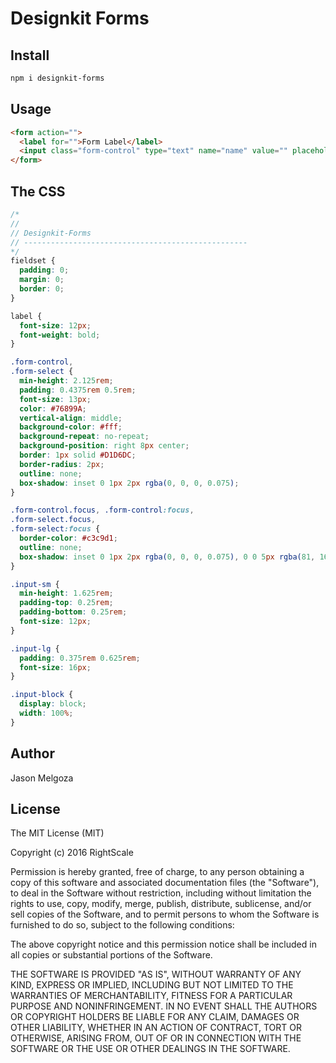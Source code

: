 # Designkit Forms

## Install

```bash
npm i designkit-forms
```

## Usage

```html
<form action="">
  <label for="">Form Label</label>
  <input class="form-control" type="text" name="name" value="" placeholder="Placeholder text...">
</form>
```

## The CSS

```css
/*
//
// Designkit-Forms
// --------------------------------------------------
*/
fieldset {
  padding: 0;
  margin: 0;
  border: 0;
}

label {
  font-size: 12px;
  font-weight: bold;
}

.form-control,
.form-select {
  min-height: 2.125rem;
  padding: 0.4375rem 0.5rem;
  font-size: 13px;
  color: #76899A;
  vertical-align: middle;
  background-color: #fff;
  background-repeat: no-repeat;
  background-position: right 8px center;
  border: 1px solid #D1D6DC;
  border-radius: 2px;
  outline: none;
  box-shadow: inset 0 1px 2px rgba(0, 0, 0, 0.075);
}

.form-control.focus, .form-control:focus,
.form-select.focus,
.form-select:focus {
  border-color: #c3c9d1;
  outline: none;
  box-shadow: inset 0 1px 2px rgba(0, 0, 0, 0.075), 0 0 5px rgba(81, 167, 232, 0.5);
}

.input-sm {
  min-height: 1.625rem;
  padding-top: 0.25rem;
  padding-bottom: 0.25rem;
  font-size: 12px;
}

.input-lg {
  padding: 0.375rem 0.625rem;
  font-size: 16px;
}

.input-block {
  display: block;
  width: 100%;
}
```

## Author

Jason Melgoza

## License

The MIT License (MIT)

Copyright (c) 2016 RightScale

Permission is hereby granted, free of charge, to any person obtaining a copy
of this software and associated documentation files (the "Software"), to deal
in the Software without restriction, including without limitation the rights
to use, copy, modify, merge, publish, distribute, sublicense, and/or sell
copies of the Software, and to permit persons to whom the Software is
furnished to do so, subject to the following conditions:

The above copyright notice and this permission notice shall be included in all
copies or substantial portions of the Software.

THE SOFTWARE IS PROVIDED "AS IS", WITHOUT WARRANTY OF ANY KIND, EXPRESS OR
IMPLIED, INCLUDING BUT NOT LIMITED TO THE WARRANTIES OF MERCHANTABILITY,
FITNESS FOR A PARTICULAR PURPOSE AND NONINFRINGEMENT. IN NO EVENT SHALL THE
AUTHORS OR COPYRIGHT HOLDERS BE LIABLE FOR ANY CLAIM, DAMAGES OR OTHER
LIABILITY, WHETHER IN AN ACTION OF CONTRACT, TORT OR OTHERWISE, ARISING FROM,
OUT OF OR IN CONNECTION WITH THE SOFTWARE OR THE USE OR OTHER DEALINGS IN THE
SOFTWARE.
